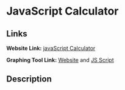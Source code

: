 # JavaScript Calculator

## Links

**Website Link:** [javaScript Calculator](file:///Users/Kenji/GenjiXinyu.github.io/index.html)

**Graphing Tool Link:** [Website](https://plotly.com) and [JS Script](https://cdn.plot.ly/plotly-latest.min.js)

## Description

